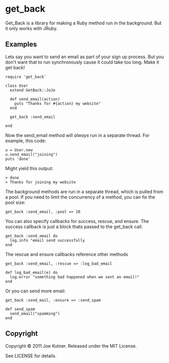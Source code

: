get_back
==========

Get_Back is a library for making a Ruby method run in the background.  But it only works with JRuby.

Examples
---------

Lets say you want to send an email as part of your sign up process.  But you don't want that to run synchronously cause
it could take too long.  Make it get back!

    require 'get_back'

    class User
      extend GetBack::JoJo

      def send_email(action)
        puts "Thanks for #{action} my website"
      end

      get_back :send_email

    end

Now the send_email method will *always* run in a separate thread.  For example, this code:

    u = User.new
    u.send_email("joining")
    puts 'done'

Might yield this output:

    > done
    > Thanks for joining my website

The background methods are run in a separate thread, which is pulled from a pool.  If you need to limit the
concurrency of a method, you can fix the pool size:

    get_back :send_email, :pool => 10

You can also specify callbacks for success, rescue, and ensure.  The success callback is just a block thats passed to
the get_back call:

    get_back :send_email do
      log.info "email send successfully
    end

The rescue and ensure callbacks reference other methods

    get_back :send_email, :rescue => :log_bad_email

    def log_bad_email(e) do
      log.error "something bad happened when we sent an email!"
    end

Or you can send more email:

    get_back :send_mail, :ensure => :send_spam

    def send_spam
      send_email("spamming")
    end

Copyright
----------

Copyright © 2011 Joe Kutner. Released under the MIT License.

See LICENSE for details.
